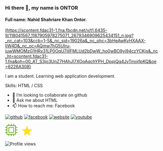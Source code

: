 ### Hi there 👋, my name is ONTOR
#### Full name: Nahid Shahriare Khan Ontor.
[(https://scontent.fdac31-1.fna.fbcdn.net/v/t1.6435-9/118041567_1187905978275071_2679346909625434151_n.jpg?_nc_cat=103&ccb=1-5&_nc_sid=19026a&_nc_ohc=3bHeAwKyHXAAX-IjW4D&_nc_oc=AQmw7hG5Ulru-iuwWMOMzG1HRx31LP0OqU7ilIFMLUd2bDwW_ho0wBO9yj94czYCKjs&_nc_ht=scontent.fdac31-1.fna&oh=00_AT_S3jo3UnZ7HAhJl7XOoAqchYPH_DppjQg4JvTmojfpKQ&oe=6226A308)](https://www.facebook.com/photo?fbid=1539873049745027&set=a.190849557980723)

I am a student. Learning web application development.

Skills:  HTML / CSS

- 👯 I’m looking to collaborate on github 
- 💬 Ask me about HTML 
- 📫 How to reach me: Facebook 


[<img src='https://cdn.jsdelivr.net/npm/simple-icons@3.0.1/icons/github.svg' alt='github' height='40'>](https://github.com/nskontor)  [<img src='https://cdn.jsdelivr.net/npm/simple-icons@3.0.1/icons/facebook.svg' alt='facebook' height='40'>](https://www.facebook.com/nsk.ontor)  [<img src='https://cdn.jsdelivr.net/npm/simple-icons@3.0.1/icons/icloud.svg' alt='website' height='40'>](nskontor.blogspot.com)  [<img src='https://cdn.jsdelivr.net/npm/simple-icons@3.0.1/icons/youtube.svg' alt='youtube' height='40'>](https://l.facebook.com/l.php?u=https%3A%2F%2Fyoutube.com%2Fchannel%2FUC7px7XCSwlYDwMHit7O-arA%3Ffbclid%3DIwAR1r9MJ1w7-7Fxj3tEpieoCD-qEWJLbn7WWdA_khcY-KlTBLOfBq2a9xq3I&h=AT1Y3WMf8ieJjvBdlG03Wa3jQ7U9tCPmdjNRTCEdYk2RxxHWfdqRxZ7O8XED9BBoQk3naEnUwLUDrUJGq5X4JgaTsnQxWG0C7o5Zjbvi7jgxgERAoXU3vqE-gxW3kXVNk3QFRA)  

<a href='https://docs.github.com/en/developers'><img src='https://raw.githubusercontent.com/acervenky/animated-github-badges/master/assets/devbadge.gif' width='40' height='40'></a> <a href='https://stars.github.com/'><img src='https://raw.githubusercontent.com/acervenky/animated-github-badges/master/assets/starbadge.gif' width='35' height='35'></a> 

![Profile views](https://gpvc.arturio.dev/nskontor)  
